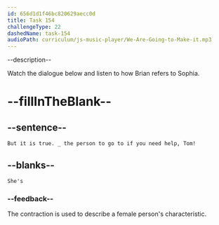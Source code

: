 ```yaml
---
id: 656d1d1f46bc820629aecc0d
title: Task 154
challengeType: 22
dashedName: task-154
audioPath: curriculum/js-music-player/We-Are-Going-to-Make-it.mp3
---
```


<!--
AUDIO REFERENCE:
Brian: But it is true. She's the person to go to if you need help, Tom!
-->

--description--

Watch the dialogue below and listen to how Brian refers to Sophia.

# --fillInTheBlank--

## --sentence--

`But it is true. _ the person to go to if you need help, Tom!`

## --blanks--

`She's`

### --feedback--

The contraction is used to describe a female person's characteristic.
